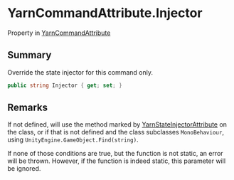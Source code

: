 # YarnCommandAttribute.Injector

Property in [YarnCommandAttribute](api/csharp/yarn.unity.yarncommandattribute.md)

## Summary


Override the state injector for this command only.


```csharp
public string Injector { get; set; }
```

## Remarks

<p>
If not defined, will use the method marked by <a href="yarn.unity.yarnstateinjectorattribute.md">YarnStateInjectorAttribute</a> on the class, or if that is not
defined and the class subclasses <code>MonoBehaviour</code>, using
<code>UnityEngine.GameObject.Find(string)</code>.
</p> <p>
If none of those conditions are true, but the function is not
static, an error will be thrown. However, if the function is indeed
static, this parameter will be ignored.
</p>

